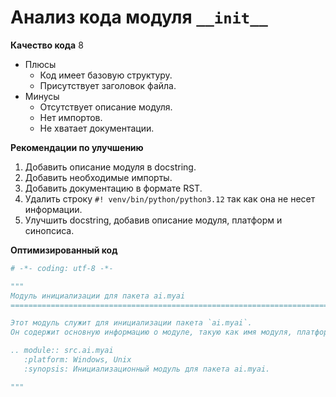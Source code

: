 # Анализ кода модуля `__init__`

**Качество кода**
8
-  Плюсы
    - Код имеет базовую структуру.
    - Присутствует заголовок файла.
-  Минусы
    - Отсутствует описание модуля.
    - Нет импортов.
    - Не хватает документации.

**Рекомендации по улучшению**

1.  Добавить описание модуля в docstring.
2.  Добавить необходимые импорты.
3.  Добавить документацию в формате RST.
4.  Удалить строку `#! venv/bin/python/python3.12` так как она не несет информации.
5.  Улучшить docstring, добавив описание модуля, платформ и синопсиса.

**Оптимизированный код**

```python
# -*- coding: utf-8 -*-

"""
Модуль инициализации для пакета ai.myai
=========================================================================================

Этот модуль служит для инициализации пакета `ai.myai`.
Он содержит основную информацию о модуле, такую как имя модуля, платформы и синопсис.

.. module:: src.ai.myai
   :platform: Windows, Unix
   :synopsis: Инициализационный модуль для пакета ai.myai.

"""
```